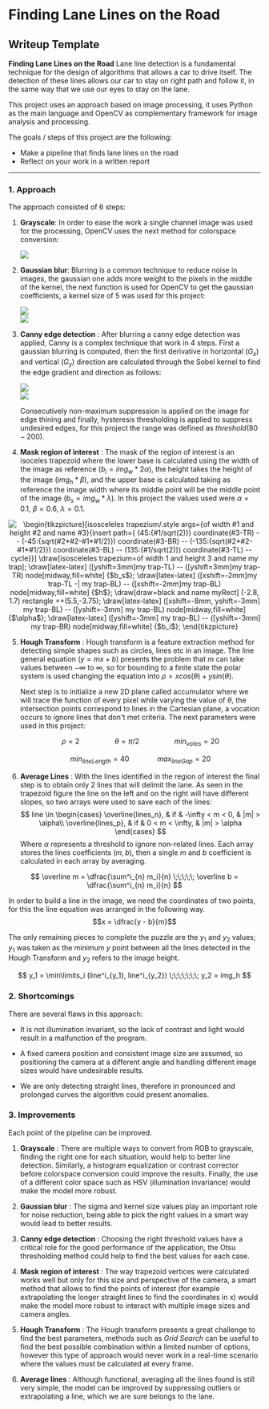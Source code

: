 # **Finding Lane Lines on the Road** 

## Writeup Template

**Finding Lane Lines on the Road**
Lane line detection is a fundamental technique for the design of algorithms that allows a car to drive itself. The detection of these lines allows our car to stay on right path and follow it, in the same way that we use our eyes to stay on the lane.

This project uses an approach based on image processing, it uses Python as the main language and OpenCV as complementary framework for image analysis and processing.

The goals / steps of this project are the following:
* Make a pipeline that finds lane lines on the road
* Reflect on your work in a written report
---

### 1. Approach

The approach consisted of 6 steps:

1. **Grayscale**:	In order to ease the work a single channel image was used for the processing, OpenCV uses the next method for colorspace conversion: 

	<img src="https://latex.codecogs.com/svg.latex?\text{RGB[A] to Gray:} \quad Y \leftarrow 0.299 \cdot R + 0.587 \cdot G + 0.114 \cdot B" />
	
2. **Gaussian blur**: Blurring is a common technique to reduce noise in images, the gaussian one adds more weight to the pixels in the middle of the kernel, the next function is used for OpenCV to get the gaussian coefficients, a kernel size of 5 was used for this project:

	<img src="https://latex.codecogs.com/svg.latex?\ G_i= \alpha *e^{-(i-( \texttt{ksize} -1)/2)^2/(2* \sigma^2)}"/>  <br>
	<img src="https://latex.codecogs.com/svg.latex?\sigma = 0.3*((ksize-1)*0.5 - 1) + 0.8"/>
	
3. **Canny edge detection** : After blurring a canny edge detection was applied, Canny is a complex technique that work in 4 steps. First a gaussian blurring is computed, then the first derivative in horizontal ($G_x$) and vertical ($G_y$) direction are calculated through the Sobel kernel to find the edge gradient and direction as follows:

	<img src="https://latex.codecogs.com/svg.latex?\ Edge\_Gradient \; (G) = \sqrt{G_x^2 + G_y^2}"/>  <br>
	<img src="https://latex.codecogs.com/svg.latex?\ Angle \; (\theta) = \tan^{-1} \bigg(\frac{G_y}{G_x}\bigg)"/>
	
	Consecutively non-maximum suppression is applied on the image for edge thining and  finally, hysteresis thresholding is applied to suppress undesired edges, for this project the range was defined as $threshold(80 - 200)$.

4. **Mask region of interest** : The mask of the region of interest is an isoceles trapezoid where the lower base is calculated using the width of the image as reference ($b_i = img_w * 2\alpha$), the height takes the height of the image ($img_h * \beta$), and the upper base is calculated taking as reference the image width where its middle point will be the middle point of the image ($b_s = img_w * \lambda$). In this project the values used were $\alpha =0.1$, $\beta = 0.6$, $\lambda = 0.1$.

<p align="center" style="text-align: center;"><img align="center" src="https://tex.s2cms.ru/svg/%0A%5Cbegin%7Btikzpicture%7D%5Bisosceleles%20trapezium%2F.style%20args%3D%7Bof%20width%20%231%20and%20height%20%232%0Aand%20name%20%233%7D%7Binsert%20path%3D%7B%0A(45%3A%7B%231%2Fsqrt(2)%7D)%20coordinate(%233-TR)%20--%20(-45%3A%7Bsqrt(%232*%232-%231*%231%2F2)%7D)%20coordinate(%233-BR)%20%0A--%20(-135%3A%7Bsqrt(%232*%232-%231*%231%2F2)%7D)%20coordinate(%233-BL)%20--%20(135%3A%7B%231%2Fsqrt(2)%7D)%20coordinate(%233-TL)%20--%20cycle%7D%7D%5D%0A%5Cdraw%5Bisosceleles%20trapezium%3Dof%20width%201%20and%20height%203%20and%20name%20my%20trap%5D%3B%0A%5Cdraw%5Blatex-latex%5D%20(%5Byshift%3D3mm%5Dmy%20trap-TL)%20--%20(%5Byshift%3D3mm%5Dmy%20trap-TR)%0Anode%5Bmidway%2Cfill%3Dwhite%5D%20%7B%24b_s%24%7D%3B%0A%5Cdraw%5Blatex-latex%5D%20(%5Bxshift%3D-2mm%5Dmy%20trap-TL%20-%7C%20my%20trap-BL)%20--%20%0A(%5Bxshift%3D-2mm%5Dmy%20trap-BL)%20node%5Bmidway%2Cfill%3Dwhite%5D%20%7B%24h%24%7D%3B%0A%5Cdraw%5Bdraw%3Dblack%20and%20name%20myRect%5D%20(-2.8%2C%201.7)%20rectangle%20%2B%2B(5.5%2C-3.75)%3B%0A%5Cdraw%5Blatex-latex%5D%20(%5Bxshift%3D-8mm%2C%20yshift%3D-3mm%5D%20my%20trap-BL)%20--%20(%5Byshift%3D-3mm%5D%20my%20trap-BL)%0Anode%5Bmidway%2Cfill%3Dwhite%5D%20%7B%24%5Calpha%24%7D%3B%0A%5Cdraw%5Blatex-latex%5D%20(%5Byshift%3D-3mm%5D%20my%20trap-BL)%20--%20(%5Byshift%3D-3mm%5D%20my%20trap-BR)%0Anode%5Bmidway%2Cfill%3Dwhite%5D%20%7B%24b_i%24%7D%3B%0A%5Cend%7Btikzpicture%7D%0A" alt="
\begin{tikzpicture}[isosceleles trapezium/.style args={of width #1 and height #2
and name #3}{insert path={
(45:{#1/sqrt(2)}) coordinate(#3-TR) -- (-45:{sqrt(#2*#2-#1*#1/2)}) coordinate(#3-BR) 
-- (-135:{sqrt(#2*#2-#1*#1/2)}) coordinate(#3-BL) -- (135:{#1/sqrt(2)}) coordinate(#3-TL) -- cycle}}]
\draw[isosceleles trapezium=of width 1 and height 3 and name my trap];
\draw[latex-latex] ([yshift=3mm]my trap-TL) -- ([yshift=3mm]my trap-TR)
node[midway,fill=white] {$b_s$};
\draw[latex-latex] ([xshift=-2mm]my trap-TL -| my trap-BL) -- 
([xshift=-2mm]my trap-BL) node[midway,fill=white] {$h$};
\draw[draw=black and name myRect] (-2.8, 1.7) rectangle ++(5.5,-3.75);
\draw[latex-latex] ([xshift=-8mm, yshift=-3mm] my trap-BL) -- ([yshift=-3mm] my trap-BL)
node[midway,fill=white] {$\alpha$};
\draw[latex-latex] ([yshift=-3mm] my trap-BL) -- ([yshift=-3mm] my trap-BR)
node[midway,fill=white] {$b_i$};
\end{tikzpicture}
" /></p>

5. **Hough Transform** : Hough transform is a feature extraction method for detecting simple shapes such as circles, lines etc in an image. The line general equation ($y= mx + b$) presents the problem that $m$ can take values between $-\infty$ to $\infty$, so for bounding to a finite state the polar system is used changing the equation into $\rho = x cos(\theta) + y sin(\theta)$.

	Next step is to initialize a new 2D plane called accumulator where we will trace the function of every pixel while varying the value of $\theta$, the intersection points correspond to lines in the Cartesian plane, a vocation occurs to ignore lines that don't met criteria. The next parameters were used in this project:

	$$
	  \rho = 2 
	  \;\;\;\;\;\;\;\;\;\;\;\;\;\;\;\;\;\;\;\; 
	  \theta = \pi/2 
	  \;\;\;\;\;\;\;\;\;\;\;\;\;\;\;\;\;\;\;\;  
	  min_{votes} = 20
	  $$
	  
	  $$
		min_{lineLength} = 40 
		\;\;\;\;\;\;\;\;\;\;\;\;\;\;\;\;  
		max_{lineGap} = 20
	$$
	
6. **Average Lines** : With the lines identified in the region of interest the final step is to obtain only 2 lines that will delimit the lane. As seen in the trapezoid figure the line on the left and on the right will have different slopes, so two arrays were used to save each of the lines:
	$$
	line \in 
	\begin{cases}
	\overline{lines_n}, & if & -\infty < m < 0, & |m| > \alpha\\
	\overline{lines_p}, & if & 0 < m < \infty, & |m| > \alpha
	\end{cases}
	$$
Where $\alpha$ represents a threshold to ignore non-related lines. Each array stores the lines coefficients ($m, b$), then a single $m$ and $b$ coefficient is calculated in each array by averaging.

$$
\overline m = \dfrac{\sum^i_{n} m_i}{n} 
\;\;\;\;\;
\overline b = \dfrac{\sum^i_{n} m_i}{n} 
$$

In order to build a line in the image, we need the coordinates of two points, for this the line equation was arranged in the following way. 
$$x = \dfrac{y - b}{m}$$

The only remaining pieces to complete the puzzle are the $y_1$ and $y_2$ values; $y_1$ was taken as the minimum $y$ point between all the lines detected in the Hough Transform and $y_2$ refers to the image height.

$$
y_1 = \min\limits_i
(line^i_{y_1}, line^i_{y_2})
\;\;\;\;\;\;\;
y_2 = img_h
$$


### 2. Shortcomings

There are several flaws in this approach:

* It is not illumination invariant, so the lack of contrast and light would result in a malfunction of the program.

* A fixed camera position and consistent image size are assumed, so positioning the camera at a different angle and handling different image sizes would have undesirable results.

* We are only detecting straight lines, therefore in pronounced and prolonged curves the algorithm could present anomalies.


### 3. Improvements

Each point of the pipeline can be improved.

1. **Grayscale** : There are multiple ways to convert from RGB to grayscale, finding the right one for each situation, would help to better line detection. Similarly, a histogram equalization or contrast corrector before colorspace conversion could improve the results. Finally, the use of a different color space such as HSV (illumination invariance) would make the model more robust.

2. **Gaussian blur** : The sigma and kernel size values play an important role for noise reduction, being able to pick the right values in a smart way would lead to better results.

3. **Canny edge detection** : Choosing the right threshold values have a critical role for the good performance of the application, the Otsu thresholding method could help to find the best values for each case.

4. **Mask region of interest** : The way trapezoid vertices were calculated works well but only for this size and perspective of the camera, a smart method that allows to find the points of interest (for example extrapolating the longer straight lines to find the coordinates in x) would make the model more robust to interact with multiple image sizes and camera angles.

5. **Hough Transform** : The Hough transform presents a great challenge to find the best parameters, methods such as *Grid Search* can be useful to find the best possible combination within a limited number of options, however this type of approach would never work in a real-time scenario where the values must be calculated at every frame.

6. **Average lines** :  Although functional, averaging all the lines found is still very simple, the model can be improved by suppressing outliers or extrapolating a line, which we are sure belongs to the lane.